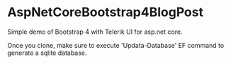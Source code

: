 # AspNetCoreBootstrap4BlogPost

Simple demo of Bootstrap 4 with Telerik UI for asp.net core.

Once you clone, make sure to execute 'Updata-Database' EF command to generate a sqlite database.
